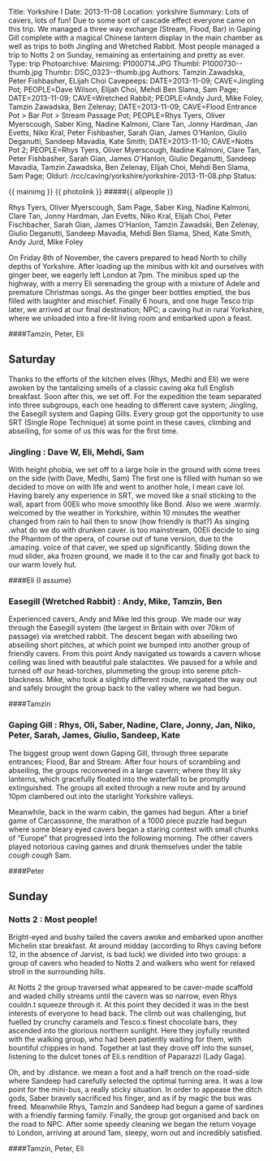 Title: Yorkshire I
Date: 2013-11-08
Location: yorkshire
Summary: Lots of cavers, lots of fun! Due to some sort of cascade effect everyone came on this trip. We managed a three way exchange (Stream, Flood, Bar) in Gaping Gill complete with a magical Chinese lantern display in the main chamber as well as trips to both Jingling and Wretched Rabbit. Most people managed a trip to Notts 2 on Sunday, remaining as entertaining and pretty as ever.
Type: trip
Photoarchive:
Mainimg: P1000714.JPG
Thumbl: P1000730--thumb.jpg
Thumbr: DSC_0323--thumb.jpg
Authors: Tamzin Zawadska, Peter Fishbasher, ELijah Choi
Cavepeeps: DATE=2013-11-09; CAVE=Jingling Pot; PEOPLE=Dave Wilson, Elijah Choi, Mehdi Ben Slama, Sam Page;
           DATE=2013-11-09; CAVE=Wretched Rabbit; PEOPLE=Andy Jurd, Mike Foley, Tamzin Zawadska, Ben Zelenay;
           DATE=2013-11-09; CAVE=Flood Entrance Pot > Bar Pot > Stream Passage Pot; PEOPLE=Rhys Tyers, Oliver Myerscough, Saber King, Nadine Kalmoni, Clare Tan, Jonny Hardman, Jan Evetts, Niko Kral, Peter Fishbasher, Sarah Gian, James O'Hanlon, Giulio Deganutti, Sandeep Mavadia, Kate Smith;
           DATE=2013-11-10; CAVE=Notts Pot 2; PEOPLE=Rhys Tyers, Oliver Myerscough, Nadine Kalmoni, Clare Tan, Peter Fishbasher, Sarah Gian, James O'Hanlon, Giulio Deganutti, Sandeep Mavadia, Tamzin Zawadska, Ben Zelenay, Elijah Choi, Mehdi Ben Slama, Sam Page;
Oldurl: /rcc/caving/yorkshire/yorkshire-2013-11-08.php
Status:

{{ mainimg }}
{{ photolink }}
#####{{ allpeople }}

Rhys Tyers, Oliver Myerscough, Sam Page, Saber King, Nadine Kalmoni, Clare Tan, Jonny Hardman, Jan Evetts, Niko Kral, Elijah Choi, Peter Fischbacher, Sarah Gian, James O'Hanlon, Tamzin Zawadski, Ben Zelenay, Giulio Deganutti, Sandeep Mavadia, Mehdi Ben Slama, Shed, Kate Smith, Andy Jurd, Mike Foley

On Friday 8th of November, the cavers prepared to head North to chilly depths of Yorkshire. After loading up the minibus with kit and ourselves with ginger beer, we eagerly left London at 7pm. The minibus sped up the highway, with a merry Eli serenading the group with a mixture of Adele and premature Christmas songs. As the ginger beer bottles emptied, the bus filled with laughter and mischief. Finally 6 hours, and one huge Tesco trip later, we arrived at our final destination; NPC; a caving hut in rural Yorkshire, where we unloaded into a fire-lit living room and embarked upon a feast.

####Tamzin, Peter, Eli

##  Saturday

Thanks to the efforts of the kitchen elves (Rhys, Medhi and Eli) we were awoken by the tantalizing smells of a classic caving aka full English breakfast. Soon after this, we set off. For the expedition the team separated into three subgroups, each one heading to different cave system; Jingling, the Easegill system and Gaping Gills. Every group got the opportunity to use SRT (Single Rope Technique) at some point in these caves, climbing and abseiling, for some of us this was for the first time.

###  Jingling : Dave W, Eli, Mehdi, Sam

With height phobia, we set off to a large hole in the ground with some trees on the side (with Dave, Medhi, Sam) The first one is filled with human so we decided to move on with life and went to another hole, I mean cave lol. Having barely any experience in SRT, we moved like a snail sticking to the wall, apart from 00Eli who move smoothly like Bond. Also we were .warmly. welcomed by the weather in Yorkshire, within 10 minutes the weather changed from rain to hail then to snow (how friendly is that?) As singing .what do we do with drunken caver. is too mainstream, 00Eli decide to sing the Phantom of the opera, of course out of tune version, due to the .amazing. voice of that caver, we sped up significantly. Sliding down the mud slider, aka frozen ground, we made it to the car and finally got back to our warm lovely hut.

####Eli (I assume)

###  Easegill (Wretched Rabbit) : Andy, Mike, Tamzin, Ben

Experienced cavers, Andy and Mike led this group. We made our way through the Easegill system (the largest in Britain with over 70km of passage) via wretched rabbit. The descent began with abseiling two abseiling short pitches, at which point we bumped into another group of friendly cavers. From this point Andy navigated us towards a cavern whose ceiling was lined with beautiful pale stalactites. We paused for a while and turned off our head-torches, plummeting the group into serene pitch-blackness. Mike, who took a slightly different route, navigated the way out and safely brought the group back to the valley where we had begun.

####Tamzin

###  Gaping Gill : Rhys, Oli, Saber, Nadine, Clare, Jonny, Jan, Niko, Peter, Sarah, James, Giulio, Sandeep, Kate

The biggest group went down Gaping Gill, through three separate entrances; Flood, Bar and Stream. After four hours of scrambling and abseiling, the groups reconvened in a large cavern; where they lit sky lanterns, which gracefully floated into the waterfall to be promptly extinguished. The groups all exited through a new route and by around 10pm clambered out into the starlight Yorkshire valleys.

Meanwhile, back in the warm cabin, the games had begun. After a brief game of Carcassonne, the marathon of a 1000 piece puzzle had begun where some bleary eyed cavers began a staring contest with small chunks of “Europe” that progressed into the following morning. The other cavers played notorious caving games and drunk themselves under the table *cough cough* Sam.

####Peter

##  Sunday

###  Notts 2 : Most people!

Bright-eyed and bushy tailed the cavers awoke and embarked upon another Michelin star breakfast. At around midday (according to Rhys caving before 12, in the absence of Jarvist, is bad luck) we divided into two groups: a group of cavers who headed to Notts 2 and walkers who went for relaxed stroll in the surrounding hills.

At Notts 2 the group traversed what appeared to be caver-made scaffold and waded chilly streams until the cavern was so narrow, even Rhys couldn.t squeeze through it. At this point they decided it was in the best interests of everyone to head back. The climb out was challenging, but fuelled by crunchy caramels and Tesco.s finest chocolate bars, they ascended into the glorious northern sunlight. Here they joyfully reunited with the walking group, who had been patiently waiting for them, with bountiful chippies in hand. Together at last they drove off into the sunset, listening to the dulcet tones of Eli.s rendition of Paparazzi (Lady Gaga).

Oh, and by .distance. we mean a foot and a half trench on the road-side where Sandeep had carefully selected the optimal turning area. It was a low point for the mini-bus, a really sticky situation. In order to appease the ditch gods, Saber bravely sacrificed his finger, and as if by magic the bus was freed. Meanwhile Rhys, Tamzin and Sandeep had begun a game of sardines with a friendly farming family. Finally, the group got organised and back on the road to NPC. After some speedy cleaning we began the return voyage to London, arriving at around 1am, sleepy, worn out and incredibly satisfied.

####Tamzin, Peter, Eli
